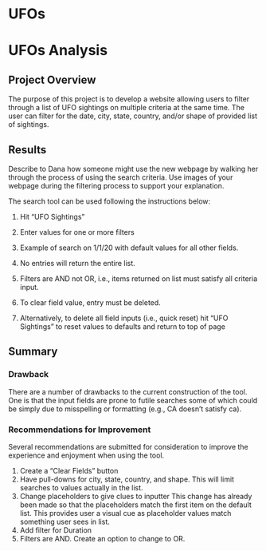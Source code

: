 # UFOs

# UFOs Analysis


## Project Overview

The purpose of this project is to develop a website allowing users to filter through a list of UFO sightings on multiple criteria at the same time.  The user can filter for the date, city, state, country, and/or shape of provided list of sightings.

## Results

Describe to Dana how someone might use the new webpage by walking her through the process of using the search criteria. Use images of your webpage during the filtering process to support your explanation.

The search tool can be used following the instructions below:

1.	Hit “UFO Sightings”

 

2.	Enter values for one or more filters 

 

3.	Example of search on 1/1/20 with default values for all other fields.
 

4.	No entries will return the entire list.
5.	Filters are AND not OR, i.e., items returned on list must satisfy all criteria input.
6.	To clear field value, entry must be deleted.
7.	Alternatively, to delete all field inputs (i.e., quick reset) hit “UFO Sightings” to reset values to defaults and return to top of page

## Summary

### Drawback 

There are a number of drawbacks to the current construction of the tool. One is that the input fields are prone to futile searches some of which could be simply due to misspelling or formatting (e.g., CA doesn’t satisfy ca).


### Recommendations for Improvement
Several recommendations are submitted for consideration to improve the experience and enjoyment when using the tool.
1.	Create a “Clear Fields” button
2.	Have pull-downs for city, state, country, and shape. This will limit searches to values actually in the list. 
3.	Change placeholders to give clues to inputter This change has already been made so that the placeholders match the first item on the default list.  This provides user a visual cue as placeholder values match something user sees in list. 
4.	Add filter for Duration
5.	Filters are AND. Create an option to change to OR.

